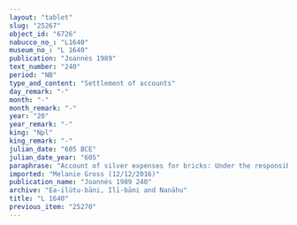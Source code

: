 ```yaml
---
layout: "tablet"
slug: "25267"
object_id: "6726"
nabucco_no_: "L1640"
museum_no_: "L 1640"
publication: "Joannès 1989"
text_number: "240"
period: "NB"
type_and_content: "Settlement of accounts"
day_remark: "-"
month: "-"
month_remark: "-"
year: "20"
year_remark: "-"
king: "Npl"
king_remark: "-"
julian_date: "605 BCE"
julian_date_year: "605"
paraphrase: "Account of silver expenses for bricks: Under the responsibility of <strong>A</strong> 1 mina and 4 shekels of silver were spent for 7,170 kiln-fired bricks (<em>agurru</em>) and charged against (<em>ina muhhi</em>) [&hellip;] <strong>B</strong> in Napopolassar 13<sup>th</sup>, 14<sup>th</sup>, 17<sup>th</sup> and 20<sup>th</sup> years.<br /> &nbsp;<br /> <strong>A</strong> = Nab&ucirc;-&scaron;umu-i&scaron;kun; <strong>B</strong> = &Scaron;ulāya<br /> &nbsp;"
imported: "Melanie Gross (12/12/2016)"
publication_name: "Joannès 1989 240"
archive: "Ea-ilūtu-bāni, Ilī-bāni and Nanāhu"
title: "L 1640"
previous_item: "25270"
---
```

